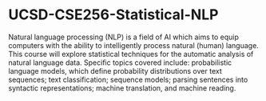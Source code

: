 # UCSD-CSE256-Statistical-NLP
Natural language processing (NLP) is a field of AI which aims to equip computers with the ability to intelligently process natural (human) language. This course will explore statistical techniques for the automatic analysis of natural language data. Specific topics covered include: probabilistic language models, which define probability distributions over text sequences; text classification; sequence models; parsing sentences into syntactic representations; machine translation, and machine reading. 
